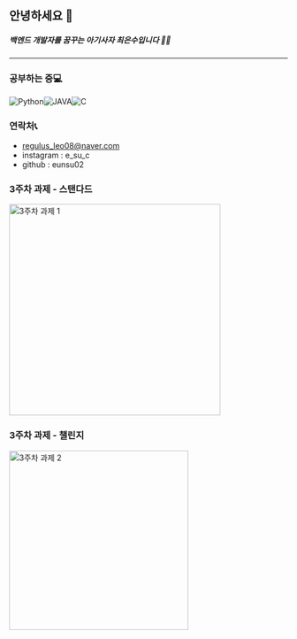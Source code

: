 ## 안녕하세요 🦁
##### 백엔드 개발자를 꿈꾸는 아기사자 최은수입니다 🌟🌈

--------

###  공부하는 중💻
<img alt="Python" src ="https://img.shields.io/badge/ -Python-blue"/><img alt="JAVA" src ="https://img.shields.io/badge/ -JAVA-yellow"/><img alt="C" src ="https://img.shields.io/badge/ -C-lightgrey"/>

### 연락처📞
- regulus_leo08@naver.com
- instagram : e_su_c
- github : eunsu02

### 3주차 과제 - 스탠다드
<img width="382" alt="3주차 과제 1" src="https://user-images.githubusercontent.com/101704889/227251331-fca32453-87f9-4bf1-82a9-e76d620970e7.PNG">

### 3주차 과제 - 챌린지
<img width="324" alt="3주차 과제 2" src="https://user-images.githubusercontent.com/101704889/227251400-81fdb39c-28ac-4590-b3e7-c784ecfc271f.PNG">
